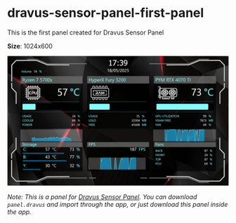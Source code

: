 # dravus-sensor-panel-first-panel
This is the first panel created for Dravus Sensor Panel

**Size**:  1024x600

![image](./screenshots/screenshot-with-first-theme.jpg)

*Note: This is a panel for [Dravus Sensor Panel](https://github.com/ynixt/dravus-sensor-panel). You can download `panel.dravus` and import through the app, or just download this panel inside the app.*
